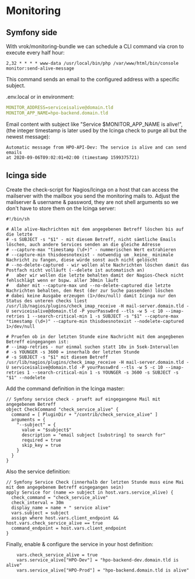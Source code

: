 # Monitoring
## Symfony side
With vrok/monitoring-bundle we can schedule a CLI command via cron
to execute every half hour:

```
2,32 * * * * www-data /usr/local/bin/php /var/www/html/bin/console monitor:send-alive-message
```

This command sends an email to the configured address with a specific subject.

.env.local or in environment:
```yaml
MONITOR_ADDRESS=serviceisalive@domain.tld
MONITOR_APP_NAME=hpo-backend.domain.tld
```

Email content with subject like "Service $MONITOR_APP_NAME is alive!",
(the integer timestamp is later used by the Icinga check to purge all but the 
newest message): 
```
Automatic message from HPO-API-Dev: The service is alive and can send emails
at 2020-09-06T09:02:01+02:00 (timestamp 1599375721)
```

## Icinga side

Create the check-script for Nagios/Icinga on a host that can access the mailserver
with the mailbox you send the monitoring mails to.
Adjust the mailserver & username & password, they are not shell arguments so we don't have
to store them on the Icinga server: 
```shell script
#!/bin/sh

# Alle alive-Nachrichten mit dem angegebenen Betreff löschen bis auf die letzte
# -s SUBJECT -s "$1" - mit diesem Betreff, nicht sämtliche Emails löschen, auch andere Services senden an die gleiche Adresse
# --capture-max "timestamp (\d+)" - nummerischen Wert extrahieren
# --capture-min thisdoesnotexist - notwendig um _keine_ minimale Nachricht zu fangen, diese würde sonst auch nicht gelöscht
# --no-delete-captured - wir wollen alte Nachrichten löschen damit das Postfach nicht volläuft (--delete ist automatisch an)
#   aber wir wollen die letzte behalten damit der Nagios-Check nicht fehlschlägt wenn er bspw. aller 30min läuft
#   daher mit --capture-max und --no-delete-captured die letzte Nachrichten behalten, den Rest (der zur Suche passenden) löschen
# dabei keine Ausgabe erzeugen (1>/dev/null) damit Icinga nur den Status des unteren checks liest
/usr/lib/nagios/plugins/check_imap_receive -H mail-server.domain.tld -U serviceisalive@domain.tld -P yourPassw0rd --tls -w 5 -c 10 --imap-retries 1 --search-critical-min 1 -s SUBJECT -s "$1" --capture-max "timestamp (\d+)" --capture-min thisdoesnotexist --nodelete-captured 1>/dev/null

# Pruefen ob in der letzten Stunde eine Nachricht mit dem angegbenen Betreff eingegangen ist:
# --imap-retries - nur einmal suchen statt 10x in 5sek-Intervallen
# -s YOUNGER -s 3600 = innerhalb der letzten Stunde
# -s SUBJECT -s "$1" mit diesem Betreff
/usr/lib/nagios/plugins/check_imap_receive -H mail-server.domain.tld -U serviceisalive@domain.tld -P yourPassw0rd --tls -w 5 -c 10 --imap-retries 1 --search-critical-min 1 -s YOUNGER -s 3600 -s SUBJECT -s "$1" --nodelete
```

Add the command definition in the Icinga master:
```
// Symfony service check - prueft auf eingegangene Mail mit angegebenem Betreff
object CheckCommand "check_service_alive" {
  command = [ PluginDir + "/contrib/check_service_alive" ]
  arguments = {
    "--subject" = {
      value = "$subject$"
      description = "email subject [substring] to search for"
      required = true
      skip_key = true
    }
  }
}
```

Also the service definition:
```
// Symfony Service Check (innerhalb der letzten Stunde muss eine Mai mit dem angegebenem Betreff eingegangen sein)
apply Service for (name => subject in host.vars.service_alive) {
  check_command = "check_service_alive"
  check_interval = 30m
  display_name = name + " service alive"
  vars.subject = subject
  assign where host.vars.client_endpoint && host.vars.check_service_alive == true
  command_endpoint = host.vars.client_endpoint
}
```

Finally, enable & configure the service in your host definition:
```
    vars.check_service_alive = true
    vars.service_alive["HPO-Dev"] = "hpo-backend-dev.domain.tld is alive"
    vars.service_alive["HPO-Prod"] = "hpo-backend.domain.tld is alive"
```